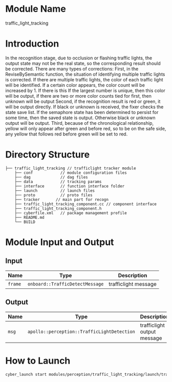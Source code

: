 # Module Name
traffic_light_tracking

# Introduction
In the recognition stage, due to occlusion or flashing traffic lights, the output state may not be the real state, so the corresponding result should be corrected.
There are many types of corrections:
First, in the ReviseBySemantic function, the situation of identifying multiple traffic lights is corrected. If there are multiple traffic lights, the color of each traffic light will be identified. If a certain color appears, the color count will be increased by 1. If there is this If the largest number is unique, then this color will be output, if there are two or more color counts tied for first, then unknown will be output
Second, if the recognition result is red or green, it will be output directly. If black or unknown is received, the fixer checks the state save list. If the semaphore state has been determined to persist for some time, then the saved state is output. Otherwise black or unknown output will be output.
Third, because of the chronological relationship, yellow will only appear after green and before red, so to be on the safe side, any yellow that follows red before green will be set to red.

# Directory Structure
```
├── traffic_light_tracking // trafficlight tracker module
    ├── conf            // module configuration files
    ├── dag             // dag files
    ├── data            // tracking params
    ├── interface       // function interface folder
    ├── launch          // launch files
    ├── proto           // proto files
    ├── tracker       // main part for recogn
    ├── traffic_light_tracking_component.cc // component interface
    ├── traffic_light_tracking_component.h
    ├── cyberfile.xml   // package management profile
    ├── README.md
    └── BUILD
```

# Module Input and Output
## Input
| Name              | Type                            | Description         |
| ----------------- | ------------------------------- | -----------------   |
| `frame`           | `onboard::TrafficDetectMessage` | trafficlight message |


## Output
| Name              | Type                            | Description          |
| ----------------- | ------------------------------- | -------------------- |
| `msg`             | `apollo::perception::TrafficLightDetection` | trafficlight output message |

# How to Launch
```bash
cyber_launch start modules/perception/traffic_light_tracking/launch/traffic_light_tracking.launch
```